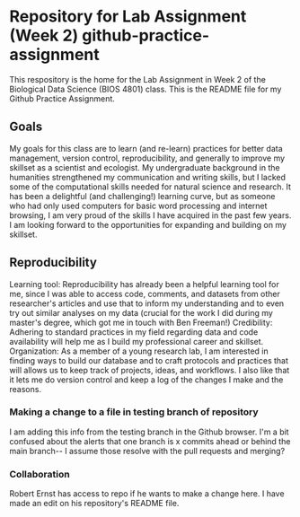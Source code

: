 # Repository for Lab Assignment (Week 2) github-practice-assignment
This respository is the home for the Lab Assignment in Week 2 of the Biological Data Science (BIOS 4801) class.
This is the README file for my Github Practice Assignment. 
## Goals
My goals for this class are to learn (and re-learn) practices for better data management, version control, reproducibility, and generally to improve my skillset as a scientist and ecologist. My undergraduate background in the humanities strengthened my communication and writing skills, but I lacked some of the computational skills needed for natural science and research. It has been a delightful (and challenging!) learning curve, but as someone who had only used computers for basic word processing and internet browsing, I am very proud of the skills I have acquired in the past few years. I am looking forward to the opportunities for expanding and building on my skillset. 
## Reproducibility 
Learning tool: Reproducibility has already been a helpful learning tool for me, since I was able to access code, comments, and datasets from other researcher's articles and use that to inform my understanding and to even try out similar analyses on my data (crucial for the work I did during my master's degree, which got me in touch with Ben Freeman!)
Credibility: Adhering to standard practices in my field regarding data and code availability will help me as I build my professional career and skillset.
Organization: As a member of a young research lab, I am interested in finding ways to build our database and to craft protocols and practices that will allows us to keep track of projects, ideas, and workflows. I also like that it lets me do version control and keep a log of the changes I make and the reasons. 
### Making a change to a file in testing branch of repository
I am adding this info from the testing branch in the Github browser. I'm a bit confused about the alerts that one branch is x commits ahead or behind the main branch-- I assume those resolve with the pull requests and merging? 
### Collaboration
Robert Ernst has access to repo if he wants to make a change here. I have made an edit on his repository's README file. 
